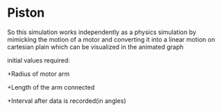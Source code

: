 # Piston
So this simulation works independently as a physics simulation by mimicking the motion of a motor and converting it into a linear motion on cartesian plain which can be visualized in the animated graph


initial values required:

+Radius of motor arm

+Length of the arm connected

+Interval after data is recorded(in angles)
